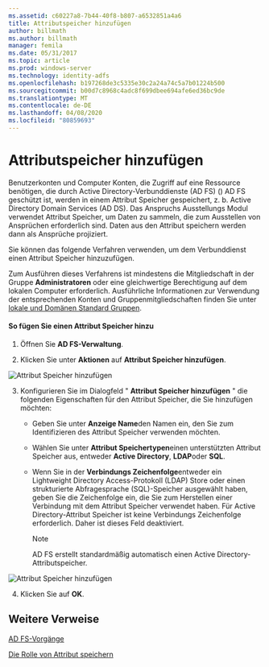 ```yaml
---
ms.assetid: c60227a8-7b44-40f8-b807-a6532851a4a6
title: Attributspeicher hinzufügen
author: billmath
ms.author: billmath
manager: femila
ms.date: 05/31/2017
ms.topic: article
ms.prod: windows-server
ms.technology: identity-adfs
ms.openlocfilehash: b197268de3c5335e30c2a24a74c5a7b01224b500
ms.sourcegitcommit: b00d7c8968c4adc8f699dbee694afe6ed36bc9de
ms.translationtype: MT
ms.contentlocale: de-DE
ms.lasthandoff: 04/08/2020
ms.locfileid: "80859693"
---
```

# <a name="add-an-attribute-store"></a>Attributspeicher hinzufügen


Benutzerkonten und Computer Konten, die Zugriff auf eine Ressource benötigen, die durch Active Directory-Verbunddienste (AD FS) \(\) AD FS geschützt ist, werden in einem Attribut Speicher gespeichert, z. b. Active Directory Domain Services \(AD DS\). Das Anspruchs Ausstellungs Modul verwendet Attribut Speicher, um Daten zu sammeln, die zum Ausstellen von Ansprüchen erforderlich sind. Daten aus den Attribut speichern werden dann als Ansprüche projiziert.  
  
Sie können das folgende Verfahren verwenden, um dem Verbunddienst einen Attribut Speicher hinzuzufügen.  
  
Zum Ausführen dieses Verfahrens ist mindestens die Mitgliedschaft in der Gruppe **Administratoren** oder eine gleichwertige Berechtigung auf dem lokalen Computer erforderlich.  Ausführliche Informationen zur Verwendung der entsprechenden Konten und Gruppenmitgliedschaften finden Sie unter [lokale und Domänen Standard Gruppen](https://go.microsoft.com/fwlink/?LinkId=83477).   
  
#### <a name="to-add-an-attribute-store"></a>So fügen Sie einen Attribut Speicher hinzu  
  
1.  Öffnen Sie **AD FS-Verwaltung**.  
  
2.  Klicken Sie unter **Aktionen** auf **Attribut Speicher hinzufügen**.  

![Attribut Speicher hinzufügen](media/Add-an-Attribute-Store/addstore1.PNG)
  
3. Konfigurieren Sie im Dialogfeld " **Attribut Speicher hinzufügen** " die folgenden Eigenschaften für den Attribut Speicher, die Sie hinzufügen möchten:  
  
   -   Geben Sie unter **Anzeige Name**den Namen ein, den Sie zum Identifizieren des Attribut Speicher verwenden möchten.  
  
   -   Wählen Sie unter **Attribut Speichertypen**einen unterstützten Attribut Speicher aus, entweder **Active Directory**, **LDAP**oder **SQL**.  
  
   -   Wenn Sie in der **Verbindungs Zeichenfolge**entweder ein Lightweight Directory Access-Protokoll \(LDAP\) Store oder einen strukturierte Abfragesprache \(SQL\)-Speicher ausgewählt haben, geben Sie die Zeichenfolge ein, die Sie zum Herstellen einer Verbindung mit dem Attribut Speicher verwendet haben. Für Active Directory-Attribut Speicher ist keine Verbindungs Zeichenfolge erforderlich. Daher ist dieses Feld deaktiviert.  
  
       > [!NOTE]  
       > AD FS erstellt standardmäßig automatisch einen Active Directory-Attributspeicher.  
 
![Attribut Speicher hinzufügen](media/Add-an-Attribute-Store/addstore2.PNG) 

4. Klicken Sie auf **OK**.  
  
## <a name="additional-references"></a>Weitere Verweise  

[AD FS-Vorgänge](../../ad-fs/AD-FS-2016-Operations.md)
  
[Die Rolle von Attribut speichern](../../ad-fs/technical-reference/The-Role-of-Attribute-Stores.md)  
